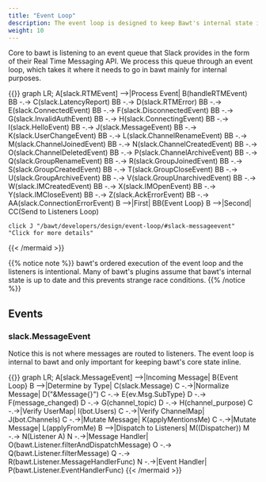 ```yaml
---
title: "Event Loop"
description: The event loop is designed to keep Bawt's internal state in line as well as pass messages to listeners. 
weight: 10
---
```


Core to bawt is listening to an event queue that Slack provides in the form of their Real Time Messaging API. We process this queue through an event loop, which takes it where it needs to go in bawt mainly for internal purposes.

{{<mermaid align="left">}}
graph LR;
    A[slack.RTMEvent] -->|Process Event| B(handleRTMEvent)
    BB -.-> C(slack.LatencyReport)
    BB -.-> D(slack.RTMError)
    BB -.-> E(slack.ConnectedEvent)
    BB -.-> F(slack.DisconnectedEvent)
    BB -.-> G(slack.InvalidAuthEvent)
    BB -.-> H(slack.ConnectingEvent)
    BB -.-> I(slack.HelloEvent)
    BB -.-> J(slack.MessageEvent)
    BB -.-> K(slack.UserChangeEvent)
    BB -.-> L(slack.ChannelRenameEvent)
    BB -.-> M(slack.ChannelJoinedEvent)
    BB -.-> N(slack.ChannelCreatedEvent)
    BB -.-> O(slack.ChannelDeletedEvent)
    BB -.-> P(slack.ChannelArchiveEvent)
    BB -.-> Q(slack.GroupRenameEvent)
    BB -.-> R(slack.GroupJoinedEvent)
    BB -.-> S(slack.GroupCreatedEvent)
    BB -.-> T(slack.GroupCloseEvent)
    BB -.-> U(slack.GroupArchiveEvent)
    BB -.-> V(slack.GroupUnarchivedEvent)
    BB -.-> W(slack.IMCreatedEvent)
    BB -.-> X(slack.IMOpenEvent)
    BB -.-> Y(slack.IMCloseEvent)
    BB -.-> Z(slack.AckErrorEvent)
    BB -.-> AA(slack.ConnectionErrorEvent)
    B -->|First| BB{Event Loop}
    B -->|Second| CC(Send to Listeners Loop)

    click J "/bawt/developers/design/event-loop/#slack-messageevent" "Click for more details"
{{< /mermaid >}}

{{% notice note %}}
bawt's ordered execution of the event loop and the listeners is intentional. Many of bawt's plugins assume that bawt's internal state is up to date and this prevents strange race conditions.
{{% /notice %}}

## Events

### slack.MessageEvent

Notice this is not where messages are routed to listeners. The event loop is internal to bawt and only important for keeping bawt's core state inline.

{{<mermaid align="left">}}
graph LR;
    A[slack.MessageEvent] -->|Incoming Message| B{Event Loop}
    B -->|Determine by Type| C(slack.Message)
    C -.->|Normalize Message| D("&Message{}")
    C -.-> E{ev.Msg.SubType}
    D -.-> F(message_changed)
    D -.-> G(channel_topic)
    D -.-> H(channel_purpose)
    C -.->|Verify UserMap| I(bot.Users)
    C -.->|Verify ChannelMap| J(bot.Channels)
    C -.->|Mutate Message| K(applyMentionsMe)
    C -.->|Mutate Message| L(applyFromMe)
    B -->|Dispatch to Listeners| M((Dispatcher))
    M -.-> N(Listener A)
    N -.->|Message Handler| O(bawt.Listener.filterAndDispatchMessage)
    O -.-> Q(bawt.Listener.filterMessage)
    Q -.-> R(bawt.Listener.MessageHandlerFunc)
    N -.->|Event Handler| P(bawt.Listener.EventHandlerFunc)
{{< /mermaid >}}